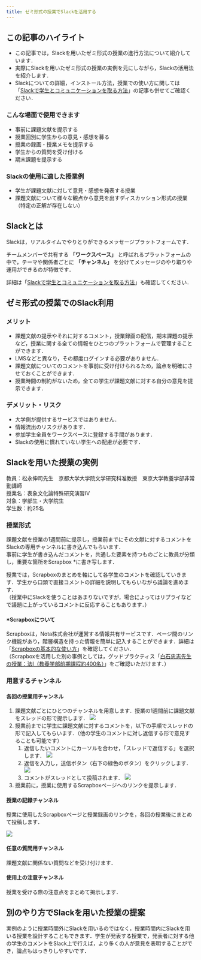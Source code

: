 ```yaml
---
title: ゼミ形式の授業でSlackを活用する
---
```


## この記事のハイライト

* この記事では，Slackを用いたゼミ形式の授業の進行方法について紹介しています．
* 実際にSlackを用いたゼミ形式の授業の実例を元にしながら，Slackの活用法を紹介します．
* Slackについての詳細，インストール方法，授業での使い方に関しては「[Slackで学生とコミュニケーションを取る方法](/articles/slack-communication)」の記事も併せてご確認ください．

### こんな場面で使用できます

*   事前に課題文献を提示する
*   授業回別に学生からの意見・感想を募る
*   授業の録画・授業メモを提示する
*   学生からの質問を受け付ける
*   期末課題を提示する

### Slackの使用に適した授業例

*   学生が課題文献に対して意見・感想を発表する授業
*   課題文献について様々な観点から意見を出すディスカッション形式の授業（特定の正解が存在しない）

## Slackとは

Slackは，リアルタイムでやりとりができるメッセージプラットフォームです．

チームメンバーで共有する **「ワークスペース」** と呼ばれるプラットフォームの中で，テーマや関係者ごとに **「チャンネル」** を分けてメッセージのやり取りや運用ができるのが特徴です．

詳細は「[Slackで学生とコミュニケーションを取る方法](/articles/slack-communication)」も確認してください．


## ゼミ形式の授業でのSlack利用

### メリット

*   課題文献の提示やそれに対するコメント，授業録画の配信，期末課題の提示など，授業に関する全ての情報をひとつのプラットフォームで管理することができます．
*   LMSなどと異なり，その都度ログインする必要がありません．
*   課題文献についてのコメントを事前に受け付けられるため，論点を明確にさせておくことができます．
*   授業時間の制約がないため，全ての学生が課題文献に対する自分の意見を提示できます．

### デメリット・リスク

*   大学側が提供するサービスではありません．
*   情報流出のリスクがあります．
*   参加学生全員をワークスペースに登録する手間があります．
*   Slackの使用に慣れていない学生への配慮が必要です．


## Slackを用いた授業の実例

教員：松永伸司先生　京都大学大学院文学研究科准教授　東京大学教養学部非常勤講師<br>
授業名：表象文化論特殊研究演習Ⅳ<br>
対象：学部生・大学院生<br>
学生数：約25名

### 授業形式

課題文献を授業の1週間前に提示し，授業前までにその文献に対するコメントをSlackの専用チャンネルに書き込んでもらいます．  
事前に学生が書き込んだコメントを，共通した要素を持つものごとに教員が分類し，重要な箇所をScrapbox \*に書き写します．

授業では，Scrapboxのまとめを軸にして各学生のコメントを確認していきます．学生から口頭で直接コメントの詳細を説明してもらいながら議論を進めます．  
（授業中にSlackを使うことはあまりないですが，場合によってはリプライなどで議題に上がっているコメントに反応することもあります．）

#### \*Scrapboxについて

Scrapboxは，Nota株式会社が運営する情報共有サービスです．ページ間のリンク機能があり，階層構造を持った情報を簡単に記入することができます．詳細は「[Scrapboxの基本的な使い方](/articles/scrapbox/)」を確認してください．   
（Scrapboxを活用した別の事例としては，グッドプラクティス「[白石忠志先生の授業：法Ⅰ（教養学部前期課程約400名）](/good-practice/interview/shiraishi)」をご確認いただけます．）

### 用意するチャンネル

#### 各回の授業用チャンネル

1. 課題文献ごとにひとつのチャンネルを用意します．授業の1週間前に課題文献をスレッドの形で提示します． <img src="001.png" class="medium">
2. 授業前までに学生に課題文献に対するコメントを，以下の手順でスレッドの形で記入してもらいます．（他の学生のコメントに対し返信する形で意見することも可能です）
    1. 返信したいコメントにカーソルを合わせ，「スレッドで返信する」を選択します． <img src="003.png" class="medium">
    2. 返信を入力し，送信ボタン（右下の緑色のボタン）をクリックします． <img src="004.png" class="medium">
    3. コメントがスレッドとして投稿されます． <img src="005.png" class="medium">
3. 授業前に，授業に使用するScrapboxページへのリンクを提示します．

#### 授業の記録チャンネル

授業に使用したScrapboxページと授業録画のリンクを，各回の授業後にまとめて投稿します．

<img src="006.png" class="medium">

#### 任意の質問用チャンネル

課題文献に関係ない質問などを受け付けます．

#### 使用上の注意チャンネル

授業を受ける際の注意点をまとめて掲示します．

## 別のやり方でSlackを用いた授業の提案

実例のように授業時間外にSlackを用いるのではなく，授業時間内にSlackを用いる授業を設計することもできます．学生が発表する授業で，発表者に対する他の学生のコメントをSlack上で行えば，より多くの人が意見を表明することができ，論点もはっきりしやすいです．
